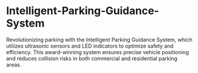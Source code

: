 # Intelligent-Parking-Guidance-System
Revolutionizing parking with the Intelligent Parking Guidance System, which utilizes ultrasonic sensors and LED indicators to optimize safety and efficiency. This award-winning system ensures precise vehicle positioning and reduces collision risks in both commercial and residential parking areas.
